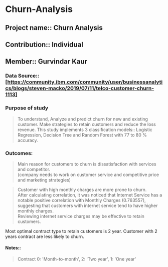 # Churn-Analysis
## Project name:: Churn Analysis
## Contribution:: Individual
## Member:: Gurvindar Kaur
### **Data Source**:: [https://community.ibm.com/community/user/businessanalytics/blogs/steven-macko/2019/07/11/telco-customer-churn-1113]

### Purpose of study
> To understand, Analyze and predict churn for new and existing customer.
> Make strategies to retain customers and reduce the loss revenue. 
> This study implements 3 classification models:: Logistic Regression, Decision Tree and Random Forest with 77 to 80 % accuracy.
 
### Outcomes:
> Main reason for customers to churn is dissatisfaction with services and competitor.
<br /> (company needs to work on customer service and competitive price and marketing strategies)

> Customer with high monthly charges are more prone to churn. 
<br /> After calculating correlation, it was noticed that Internet Service has a notable positive correlation with Monthly Charges (0.763557), suggesting that customers with internet service tend to have higher monthly charges.  
Reviewing internet service charges may be effective to retain customers.


Most optimal contract type to retain customers is 2 year. Customer with 2 years contract are less likely to churn.

#### Notes::
> Contract
> 0: 'Month-to-month', 2: 'Two year', 1: 'One year'

